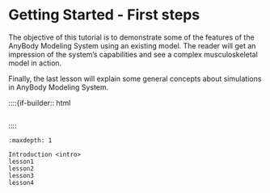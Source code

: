 # Getting Started - First steps

The objective of this tutorial is to demonstrate some of the features of the
AnyBody Modeling System using an existing model. The reader will get an
impression of the system’s capabilities and see a complex musculoskeletal model
in action.

Finally, the last lesson will explain some general concepts about simulations 
in AnyBody Modeling System.

::::{if-builder:: html
```{rubric} Tutorial content
```
::::

```{toctree}
:maxdepth: 1

Introduction <intro>
lesson1
lesson2
lesson3
lesson4
```
